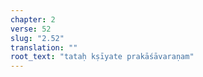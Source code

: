 ```yaml
---
chapter: 2
verse: 52
slug: "2.52"
translation: ""
root_text: "tataḥ kṣīyate prakāśāvaraṇam"
---
```


